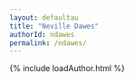 ```yaml
---
layout: defaultau
title: "Neville Dawes"
authorId: ndawes
permalink: /ndawes/
---
```

{% include loadAuthor.html %}
<script>
    $(document).ready(function(){
        showAuthorBio('{{ page.authorId }}');
   });
</script>
